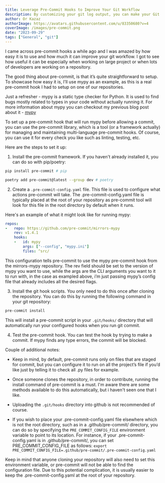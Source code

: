 ```yaml
---
title: Leverage Pre-Commit Hooks to Improve Your Git Workflow
description: By customizing your git log output, you can make your Git logs look exactly the way you want which could make your life easier.
author: Or Kazaz
authorImage: https://avatars.githubusercontent.com/u/83350680?v=4
coverImage: /images/pre-commit.png
date: "2023-09-29"
tags: ["General", "git"]
---
```


I came across pre-commit hooks a while ago and I was amazed by how easy it is to use and how much it can improve your git workflow. I got to see how useful it can be especially when working on large project or when lots of developers are working on a repository.

The good thing about pre-commit, is that it’s quite straightforward to setup. To showcase how easy it is, I’ll use mypy as an example, as this is a real pre-commit hook I had to setup on one of our repositories.

Just a refresher - mypy is a static type checker for Python. It is used to find bugs mostly related to types in your code without actually running it. For more information about mypy you can checkout my previous blog post about it - [mypy](/blogs/mypy-integration)

To set up a pre-commit hook that will run mypy before allowing a commit, you can use the pre-commit library, which is a tool (or a framework actually) for managing and maintaining multi-language pre-commit hooks. Of course, you can use it for every check you like such as linting, testing, etc.

Here are the steps to set it up:

1. Install the pre-commit framework. If you haven't already installed it, you can do so with pip/poetry:
```bash
pip install pre-commit # pip
```
```bash
poetry add pre-commit@latest --group dev # poetry
```

2. Create a `.pre-commit-config.yaml` file. This file is used to configure what actions pre-commit will take. The .pre-commit-config.yaml file is typically placed at the root of your repository as pre-commit tool will look for this file in the root directory by default when it runs.

Here's an example of what it might look like for running mypy:

```yaml
repos:
-   repo: https://github.com/pre-commit/mirrors-mypy
    rev: v1.4.1
    hooks:
    -   id: mypy
        args: ["--config", "mypy.ini"]
        files: ^src/
```

This configuration tells pre-commit to use the mypy pre-commit hook from the mirrors-mypy repository.
The rev field should be set to the version of mypy you want to use, while the args are the CLI arguments you want to it to run with, in the case as exampled above, i’m just passing mypy’s config file that already includes all the desired flags.

3. Install the git hook scripts. You only need to do this once after cloning the repository.
You can do this by running the following command in your git repository:

```bash
pre-commit install
```

This will install a pre-commit script in your ``.git/hooks/`` directory that will automatically run your configured hooks when you run git commit.

4. Test the pre-commit hook. You can test the hook by trying to make a commit. If mypy finds any type errors, the commit will be blocked.


Couple of additional notes:

- Keep in mind, by default, pre-commit runs only on files that are staged for commit, but you can configure it to run on all the project’s file if you’d like just by telling it to check all .py files for example.

- Once someone clones the repository, in order to contribute, running the install command of pre-commit is a must. I'm aware there are some methods available to do this automatically, but i haven't seen one that I like.

- Uploading the ``.git/hooks`` directory into github is not recommended of course.

- If you wish to place your .pre-commit-config.yaml file elsewhere which is not the root directory, such as in a .github/pre-commit/ directory, you can do so by specifying the `PRE_COMMIT_CONFIG_FILE` environment variable to point to its location.
For instance, if your .pre-commit-config.yaml is in .github/pre-commit/, you can set PRE_COMMIT_CONFIG_FILE as follows:
``export PRE_COMMIT_CONFIG_FILE=.github/pre-commit/.pre-commit-config.yaml``

Keep in mind that anyone cloning your repository will also need to set this environment variable, or pre-commit will not be able to find the configuration file. Due to this potential complication, it is usually easier to keep the .pre-commit-config.yaml at the root of your repository.
